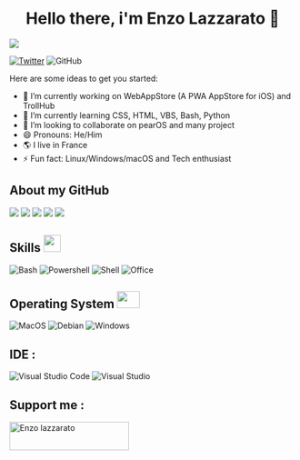 <h1 align="center">Hello there, i'm Enzo Lazzarato 👋</h1>

![](https://komarev.com/ghpvc/?username=Enzo-zsh&color=dc143c)

[![Twitter](https://img.shields.io/badge/Twitter-Follow-1c1c1c?style=for-the-badge&logo=twitter)](https://twitter.com/enzo_lzrt)
![GitHub](https://img.shields.io/github/followers/Enzo-zsh?color=1c1c1c&label=follow&logo=github&style=for-the-badge)


Here are some ideas to get you started:

- 🔭 I’m currently working on WebAppStore (A PWA AppStore for iOS) and TrollHub
- 🌱 I’m currently learning CSS, HTML, VBS, Bash, Python
- 👯 I’m looking to collaborate on pearOS and many project
- 😄 Pronouns: He/Him
- 🌎 I live in France
- ⚡ Fun fact: Linux/Windows/macOS and Tech enthusiast

## About my GitHub 

![](http://github-profile-summary-cards.vercel.app/api/cards/profile-details?username=Enzo-zsh&theme=tokyonight)
![](http://github-profile-summary-cards.vercel.app/api/cards/stats?username=Enzo-zsh&theme=tokyonight)
![](http://github-profile-summary-cards.vercel.app/api/cards/productive-time?username=Enzo-zsh&theme=tokyonight&utcOffset=8)
![](http://github-profile-summary-cards.vercel.app/api/cards/repos-per-language?username=enzo-zsh&theme=tokyonight)
![](http://github-profile-summary-cards.vercel.app/api/cards/most-commit-language?username=enzo-zsh&theme=tokyonight)

<h2> Skills <img src = "https://media2.giphy.com/media/QssGEmpkyEOhBCb7e1/giphy.gif?cid=ecf05e47a0n3gi1bfqntqmob8g9aid1oyj2wr3ds3mg700bl&rid=giphy.gif"  height="30"> </h2>

![Bash](https://img.shields.io/badge/bash-%23CDCDCE.svg?style=for-the-badge&logo=gnubash&logoColor=1B1B1F)
![Powershell](https://img.shields.io/badge/powershell-%235391FE.svg?style=for-the-badge&logo=powershell&logoColor=1B1B1F)
![Shell](https://img.shields.io/badge/Shell_Script-121011?style=for-the-badge&logo=gnu-bash&logoColor=white)
![Office](https://img.shields.io/badge/office_suite-%23D83B01.svg?style=for-the-badge&logo=MicrosoftOffice&logoColor=white)

<h2> Operating System <img src = "https://media1.giphy.com/media/WFZvB7VIXBgiz3oDXE/giphy.gif?cid=ecf05e47o85shd30d0qgkajffwr0b06zj4dt9onfr4vnehqk&rid=giphy.gif&ct=s" height="30" width="40"> </h2>

![MacOS](https://img.shields.io/badge/macos-%23000000.svg?style=for-the-badge&logo=apple&logoColor=white)
![Debian](https://img.shields.io/badge/debian-%23A81D33.svg?style=for-the-badge&logo=Debian&logoColor=white)
![Windows](https://img.shields.io/badge/windows-%230078D6.svg?style=for-the-badge&logo=windows&logoColor=white)

## IDE :

![Visual Studio Code](https://img.shields.io/badge/Visual%20Studio%20Code-0078d7.svg?style=for-the-badge&logo=visual-studio-code&logoColor=white)
![Visual Studio](https://img.shields.io/badge/Visual%20Studio-5C2D91.svg?style=for-the-badge&logo=visual-studio&logoColor=white)

## Support me :
<p><a href="https://www.buymeacoffee.com/enzolzrt"> <img src="https://cdn.buymeacoffee.com/buttons/v2/default-yellow.png" height="50" width="210" alt="Enzo lazzarato" /></a></p><br><br> 

